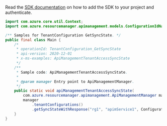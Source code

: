 Read the [SDK documentation](https://github.com/Azure/azure-sdk-for-java/blob/azure-resourcemanager-apimanagement_1.0.0-beta.2/sdk/apimanagement/azure-resourcemanager-apimanagement/README.md) on how to add the SDK to your project and authenticate.

```java
import com.azure.core.util.Context;
import com.azure.resourcemanager.apimanagement.models.ConfigurationIdName;

/** Samples for TenantConfiguration GetSyncState. */
public final class Main {
    /*
     * operationId: TenantConfiguration_GetSyncState
     * api-version: 2020-12-01
     * x-ms-examples: ApiManagementTenantAccessSyncState
     */
    /**
     * Sample code: ApiManagementTenantAccessSyncState.
     *
     * @param manager Entry point to ApiManagementManager.
     */
    public static void apiManagementTenantAccessSyncState(
        com.azure.resourcemanager.apimanagement.ApiManagementManager manager) {
        manager
            .tenantConfigurations()
            .getSyncStateWithResponse("rg1", "apimService1", ConfigurationIdName.CONFIGURATION, Context.NONE);
    }
}
```
